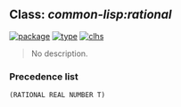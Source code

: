 ## Class: ***common-lisp:rational***
[![package](https://img.shields.io/badge/Package-COMMON--LISP-5f9ea0.svg?style=social&colorA=999999)](../) [![type](https://img.shields.io/badge/Type-Class-5f9ea0.svg?style=social&colorA=999999)](../#class) [![clhs](https://img.shields.io/badge/CLHS-RATIONAL-5f9ea0.svg?style=social&colorA=999999)](http://www.lispworks.com/documentation/HyperSpec/Body/a_ration.htm) 

> No description.

### Precedence list
```
(RATIONAL REAL NUMBER T)
```
